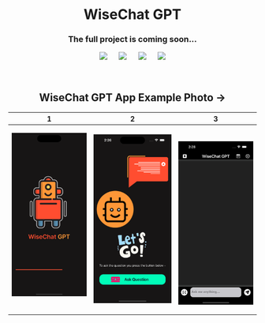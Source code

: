 <div align="center">
  <h1> WiseChat GPT </h1>
<h3> The full project is coming soon... </h3>

![](https://img.shields.io/badge/Build-passing-success.svg?style=flat)&nbsp;&nbsp;&nbsp;&nbsp;&nbsp;
![](https://img.shields.io/badge/Platform-iOS-ff69b4.svg?style=flat)&nbsp;&nbsp;&nbsp;&nbsp;&nbsp;
![](https://img.shields.io/badge/Supported-iOS16.2%20%7C%20OSX%2016.2-4BC51D.svg?style=flat)&nbsp;&nbsp;&nbsp;&nbsp;&nbsp;
![](https://img.shields.io/badge/Swift-5.7.1-orange.svg?style=flat)

<br/>

  <h2> WiseChat GPT App Example Photo -></h2>

|1|2|3|
|---|---|---|
|<img src="./Image sample/1.png" width='200px'>&nbsp;&nbsp;| &nbsp;&nbsp;<img src="./Image sample/2.png" width='200px'>&nbsp;&nbsp; | &nbsp;&nbsp;<img src="./Image sample/3.png" width='200px'>|
</div>
